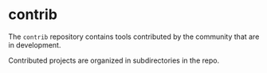 # contrib

The `contrib` repository contains tools contributed by the community
that are in development.

Contributed projects are organized in subdirectories in the repo.
